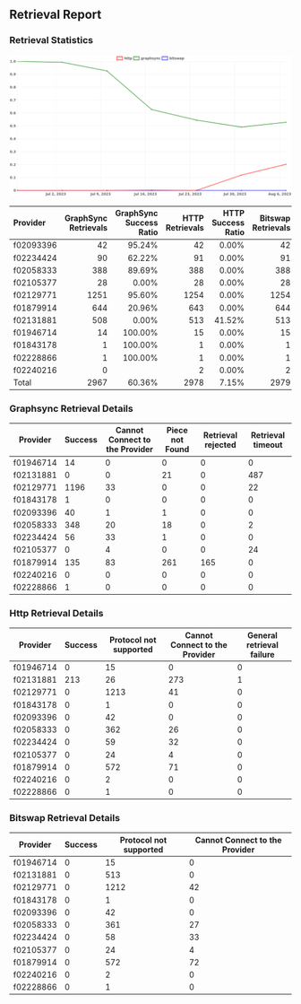 ## Retrieval Report
### Retrieval Statistics
<img src="https://raw.githubusercontent.com/data-preservation-programs/filplus-checker-assets/main/filecoin-project/filecoin-plus-large-datasets/issues/2029/1691733861764.png"/>

| Provider  | GraphSync Retrievals | GraphSync Success Ratio | HTTP Retrievals | HTTP Success Ratio | Bitswap Retrievals | Bitswap Success Ratio |
| :-------- | -------------------: | ----------------------: | --------------: | -----------------: | -----------------: | --------------------: |
| f02093396 |                   42 |                  95.24% |              42 |              0.00% |                 42 |                 0.00% |
| f02234424 |                   90 |                  62.22% |              91 |              0.00% |                 91 |                 0.00% |
| f02058333 |                  388 |                  89.69% |             388 |              0.00% |                388 |                 0.00% |
| f02105377 |                   28 |                   0.00% |              28 |              0.00% |                 28 |                 0.00% |
| f02129771 |                 1251 |                  95.60% |            1254 |              0.00% |               1254 |                 0.00% |
| f01879914 |                  644 |                  20.96% |             643 |              0.00% |                644 |                 0.00% |
| f02131881 |                  508 |                   0.00% |             513 |             41.52% |                513 |                 0.00% |
| f01946714 |                   14 |                 100.00% |              15 |              0.00% |                 15 |                 0.00% |
| f01843178 |                    1 |                 100.00% |               1 |              0.00% |                  1 |                 0.00% |
| f02228866 |                    1 |                 100.00% |               1 |              0.00% |                  1 |                 0.00% |
| f02240216 |                    0 |                         |               2 |              0.00% |                  2 |                 0.00% |
| Total     |                 2967 |                  60.36% |            2978 |              7.15% |               2979 |                 0.00% |

### Graphsync Retrieval Details
| Provider  | Success | Cannot Connect to the Provider | Piece not Found | Retrieval rejected | Retrieval timeout |
| --------- | ------- | ------------------------------ | --------------- | ------------------ | ----------------- |
| f01946714 | 14      | 0                              | 0               | 0                  | 0                 |
| f02131881 | 0       | 0                              | 21              | 0                  | 487               |
| f02129771 | 1196    | 33                             | 0               | 0                  | 22                |
| f01843178 | 1       | 0                              | 0               | 0                  | 0                 |
| f02093396 | 40      | 1                              | 1               | 0                  | 0                 |
| f02058333 | 348     | 20                             | 18              | 0                  | 2                 |
| f02234424 | 56      | 33                             | 1               | 0                  | 0                 |
| f02105377 | 0       | 4                              | 0               | 0                  | 24                |
| f01879914 | 135     | 83                             | 261             | 165                | 0                 |
| f02240216 | 0       | 0                              | 0               | 0                  | 0                 |
| f02228866 | 1       | 0                              | 0               | 0                  | 0                 |

### Http Retrieval Details
| Provider  | Success | Protocol not supported | Cannot Connect to the Provider | General retrieval failure |
| --------- | ------- | ---------------------- | ------------------------------ | ------------------------- |
| f01946714 | 0       | 15                     | 0                              | 0                         |
| f02131881 | 213     | 26                     | 273                            | 1                         |
| f02129771 | 0       | 1213                   | 41                             | 0                         |
| f01843178 | 0       | 1                      | 0                              | 0                         |
| f02093396 | 0       | 42                     | 0                              | 0                         |
| f02058333 | 0       | 362                    | 26                             | 0                         |
| f02234424 | 0       | 59                     | 32                             | 0                         |
| f02105377 | 0       | 24                     | 4                              | 0                         |
| f01879914 | 0       | 572                    | 71                             | 0                         |
| f02240216 | 0       | 2                      | 0                              | 0                         |
| f02228866 | 0       | 1                      | 0                              | 0                         |

### Bitswap Retrieval Details
| Provider  | Success | Protocol not supported | Cannot Connect to the Provider |
| --------- | ------- | ---------------------- | ------------------------------ |
| f01946714 | 0       | 15                     | 0                              |
| f02131881 | 0       | 513                    | 0                              |
| f02129771 | 0       | 1212                   | 42                             |
| f01843178 | 0       | 1                      | 0                              |
| f02093396 | 0       | 42                     | 0                              |
| f02058333 | 0       | 361                    | 27                             |
| f02234424 | 0       | 58                     | 33                             |
| f02105377 | 0       | 24                     | 4                              |
| f01879914 | 0       | 572                    | 72                             |
| f02240216 | 0       | 2                      | 0                              |
| f02228866 | 0       | 1                      | 0                              |
